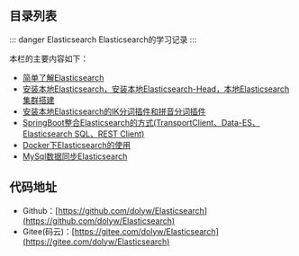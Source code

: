 ## 目录列表

::: danger Elasticsearch
Elasticsearch的学习记录
:::

本栏的主要内容如下：

* [简单了解Elasticsearch](00-GettingStarted.html)
* [安装本地Elasticsearch，安装本地Elasticsearch-Head，本地Elasticsearch集群搭建](01-LocalInstallation.html)
* [安装本地Elasticsearch的IK分词插件和拼音分词插件](02-LocalInstallationIK.html)
* [SpringBoot整合Elasticsearch的方式(TransportClient、Data-ES、Elasticsearch SQL、REST Client)](03-SpringBootES.html)
* [Docker下Elasticsearch的使用](04-DockerES.html)
* [MySql数据同步Elasticsearch](05-MySqlES.html)

## 代码地址

* Github：[https://github.com/dolyw/Elasticsearch](https://github.com/dolyw/Elasticsearch)
* Gitee(码云)：[https://gitee.com/dolyw/Elasticsearch](https://gitee.com/dolyw/Elasticsearch)